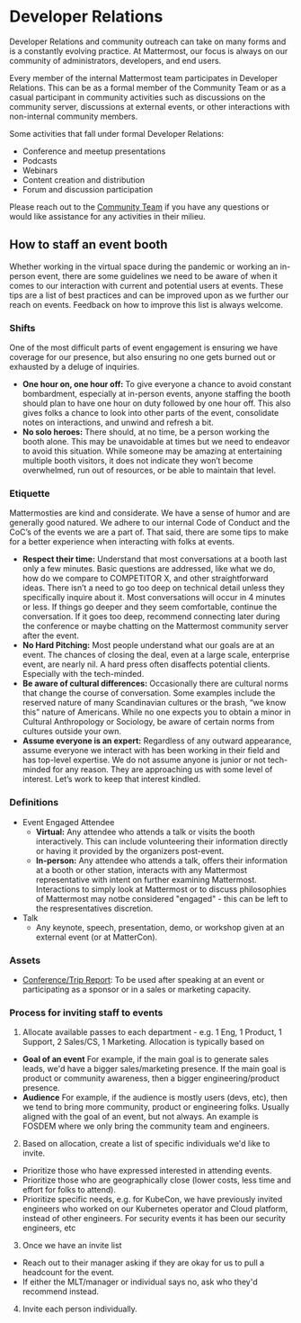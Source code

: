 # Developer Relations

Developer Relations and community outreach can take on many forms and is a constantly evolving practice. At Mattermost, our focus is always on our community of administrators, developers, and end users.

Every member of the internal Mattermost team participates in Developer Relations. This can be as a formal member of the Community Team or as a casual participant in community activities such as discussions on the community server, discussions at external events, or other interactions with non-internal community members.

Some activities that fall under formal Developer Relations:

* Conference and meetup presentations
* Podcasts
* Webinars
* Content creation and distribution
* Forum and discussion participation

Please reach out to the [Community Team](mailto:community@mattermost.com) if you have any questions or would like assistance for any activities in their milieu.

## How to staff an event booth

Whether working in the virtual space during the pandemic or working an in-person event, there are some guidelines we need to be aware of when it comes to our interaction with current and potential users at events. These tips are a list of best practices and can be improved upon as we further our reach on events. Feedback on how to improve this list is always welcome.

### Shifts

One of the most difficult parts of event engagement is ensuring we have coverage for our presence, but also ensuring no one gets burned out or exhausted by a deluge of inquiries.

* **One hour on, one hour off:** To give everyone a chance to avoid constant bombardment, especially at in-person events, anyone staffing the booth should plan to have one hour on duty followed by one hour off. This also gives folks a chance to look into other parts of the event, consolidate notes on interactions, and unwind and refresh a bit.
* **No solo heroes:** There should, at no time, be a person working the booth alone. This may be unavoidable at times but we need to endeavor to avoid this situation. While someone may be amazing at entertaining multiple booth visitors, it does not indicate they won’t become overwhelmed, run out of resources, or be able to maintain that level.

### Etiquette

Mattermosties are kind and considerate. We have a sense of humor and are generally good natured. We adhere to our internal Code of Conduct and the CoC’s of the events we are a part of. That said, there are some tips to make for a better experience when interacting with folks at events.

* **Respect their time:** Understand that most conversations at a booth last only a few minutes. Basic questions are addressed, like what we do, how do we compare to COMPETITOR X, and other straightforward ideas. There isn’t a need to go too deep on technical detail unless they specifically inquire about it. Most conversations will occur in 4 minutes or less. If things go deeper and they seem comfortable, continue the conversation. If it goes too deep, recommend connecting later during the conference or maybe chatting on the Mattermost community server after the event.
* **No Hard Pitching:** Most people understand what our goals are at an event. The chances of closing the deal, even at a large scale, enterprise event, are nearly nil. A hard press often disaffects potential clients. Especially with the tech-minded.
* **Be aware of cultural differences:** Occasionally there are cultural norms that change the course of conversation. Some examples include the reserved nature of many Scandinavian cultures or the brash, “we know this” nature of Americans. While no one expects you to obtain a minor in Cultural Anthropology or Sociology, be aware of certain norms from cultures outside your own.
* **Assume everyone is an expert:** Regardless of any outward appearance, assume everyone we interact with has been working in their field and has top-level expertise. We do not assume anyone is junior or not tech-minded for any reason. They are approaching us with some level of interest. Let’s work to keep that interest kindled.

### Definitions

* Event Engaged Attendee
  * **Virtual:** Any attendee who attends a talk or visits the booth interactively. This can include volunteering their information directly or having it provided by the organizers post-event.
  * **In-person:** Any attendee who attends a talk, offers their information at a booth or other station, interacts with any Mattermost representative with intent on further examining Mattermost. Interactions to simply look at Mattermost or to discuss philosophies of Mattermost may notbe considered "engaged" - this can be left to the respresentatives discretion.
* Talk
  * Any keynote, speech, presentation, demo, or workshop given at an external event \(or at MatterCon\).

### Assets

* [Conference/Trip Report](https://docs.google.com/document/d/10AZQP5QaUHOd-cuiogA08TD6Im0XvS1qpOBIDcnJScI/edit?usp=sharing): To be used after speaking at an event or participating as a sponsor or in a sales or marketing capacity.

### Process for inviting staff to events

1. Allocate available passes to each department - e.g. 1 Eng, 1 Product, 1 Support, 2 Sales/CS, 1 Marketing. Allocation is typically based on
  - **Goal of an event** For example, if the main goal is to generate sales leads, we'd have a bigger sales/marketing presence. If the main goal is product or community awareness, then a bigger engineering/product presence.
  - **Audience** For example, if the audience is mostly users (devs, etc), then we tend to bring more community, product or engineering folks. Usually aligned with the goal of an event, but not always. An example is FOSDEM where we only bring the community team and engineers.
2. Based on allocation, create a list of specific individuals we'd like to invite.
  - Prioritize those who have expressed interested in attending events.
  - Prioritize those who are geographically close (lower costs, less time and effort for folks to attend).
  - Prioritize specific needs, e.g. for KubeCon, we have previously invited engineers who worked on our Kubernetes operator and Cloud platform, instead of other engineers. For security events it has been our security engineers, etc
3. Once we have an invite list
  - Reach out to their manager asking if they are okay for us to pull a headcount for the event.
  - If either the MLT/manager or individual says no, ask who they'd recommend instead.
4. Invite each person individually.
